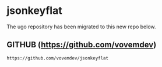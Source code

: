 # jsonkeyflat

The ugo repository has been migrated to this new repo below.

## GITHUB (https://github.com/vovemdev)

```
https://github.com/vovemdev/jsonkeyflat
```
